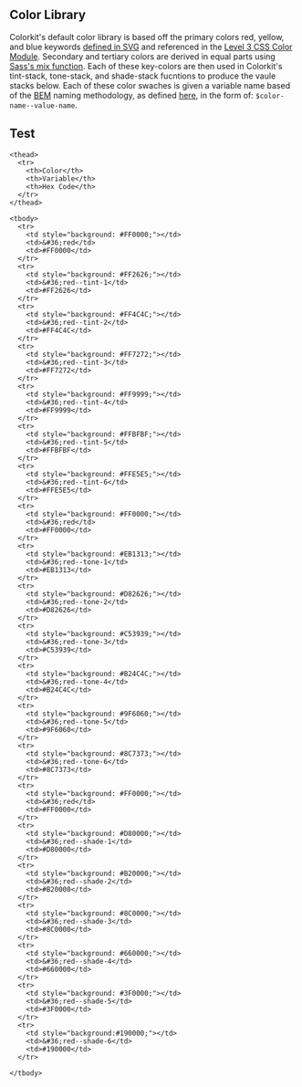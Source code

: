 <h2>Color Library</h2>

<p>Colorkit&#39;s default color library is based off the primary colors red, yellow, and blue keywords <a href="http://www.w3.org/TR/SVG/types.html#ColorKeywords">defined in SVG</a> and referenced in the <a href="http://www.w3.org/TR/css3-color/#svg-color">Level 3 CSS Color Module</a>. Secondary and tertiary colors are derived in equal parts using <a href="http://sass-lang.com/docs/yardoc/Sass/Script/Functions.html#mix-instance_method">Sass&#39;s mix function</a>. Each of these key-colors are then used in Colorkit&#39;s tint-stack, tone-stack, and shade-stack fucntions to produce the vaule stacks below. Each of these color swaches is given a variable name based of the <a href="http://bem.info">BEM</a> naming methodology, as defined <a href="https://github.com/kwaledesign/CSS-Styleguide">here</a>, in the form of: <code>&#36;color-name--value-name</code>.</p>

## Test

  <table class="table table--striped tint-stack">

    <thead>
      <tr>
        <th>Color</th>
        <th>Variable</th>
        <th>Hex Code</th>       
      </tr>
    </thead> 
   
    <tbody>
      <tr>
        <td style="background: #FF0000;"></td>
        <td>&#36;red</td>
        <td>#FF0000</td>
      </tr>
      <tr>
        <td style="background: #FF2626;"></td>
        <td>&#36;red--tint-1</td>
        <td>#FF2626</td>
      </tr>  
      <tr>
        <td style="background: #FF4C4C;"></td>
        <td>&#36;red--tint-2</td>
        <td>#FF4C4C</td>
      </tr>  
      <tr>
        <td style="background: #FF7272;"></td>
        <td>&#36;red--tint-3</td>
        <td>#FF7272</td>
      </tr>  
      <tr>
        <td style="background: #FF9999;"></td>
        <td>&#36;red--tint-4</td>
        <td>#FF9999</td>
      </tr>  
      <tr>
        <td style="background: #FFBFBF;"></td>
        <td>&#36;red--tint-5</td>
        <td>#FFBFBF</td>
      </tr>  
      <tr>
        <td style="background: #FFE5E5;"></td>
        <td>&#36;red--tint-6</td>
        <td>#FFE5E5</td>
      </tr>  
      <tr>
        <td style="background: #FF0000;"></td>
        <td>&#36;red</td>
        <td>#FF0000</td>
      </tr>
      <tr>
        <td style="background: #EB1313;"></td>
        <td>&#36;red--tone-1</td>
        <td>#EB1313</td>
      </tr>  
      <tr>
        <td style="background: #D82626;"></td>
        <td>&#36;red--tone-2</td>
        <td>#D82626</td>
      </tr>  
      <tr>
        <td style="background: #C53939;"></td>
        <td>&#36;red--tone-3</td>
        <td>#C53939</td>
      </tr>  
      <tr>
        <td style="background: #B24C4C;"></td>
        <td>&#36;red--tone-4</td>
        <td>#B24C4C</td>
      </tr>  
      <tr>
        <td style="background: #9F6060;"></td>
        <td>&#36;red--tone-5</td>
        <td>#9F6060</td>
      </tr>  
      <tr>
        <td style="background: #8C7373;"></td>
        <td>&#36;red--tone-6</td>
        <td>#8C7373</td>
      </tr>  
      <tr>
        <td style="background: #FF0000;"></td>
        <td>&#36;red</td>
        <td>#FF0000</td>
      </tr>
      <tr>
        <td style="background: #D80000;"></td>
        <td>&#36;red--shade-1</td>
        <td>#D80000</td>
      </tr>  
      <tr>
        <td style="background: #B20000;"></td>
        <td>&#36;red--shade-2</td>
        <td>#B20000</td>
      </tr>  
      <tr>
        <td style="background: #8C0000;"></td>
        <td>&#36;red--shade-3</td>
        <td>#8C0000</td>
      </tr>  
      <tr>
        <td style="background: #660000;"></td>
        <td>&#36;red--shade-4</td>
        <td>#660000</td>
      </tr>  
      <tr>
        <td style="background: #3F0000;"></td>
        <td>&#36;red--shade-5</td>
        <td>#3F0000</td>
      </tr>  
      <tr>
        <td style="background:#190000;"></td>
        <td>&#36;red--shade-6</td>
        <td>#190000</td>
      </tr>  

    </tbody>
  </table>



